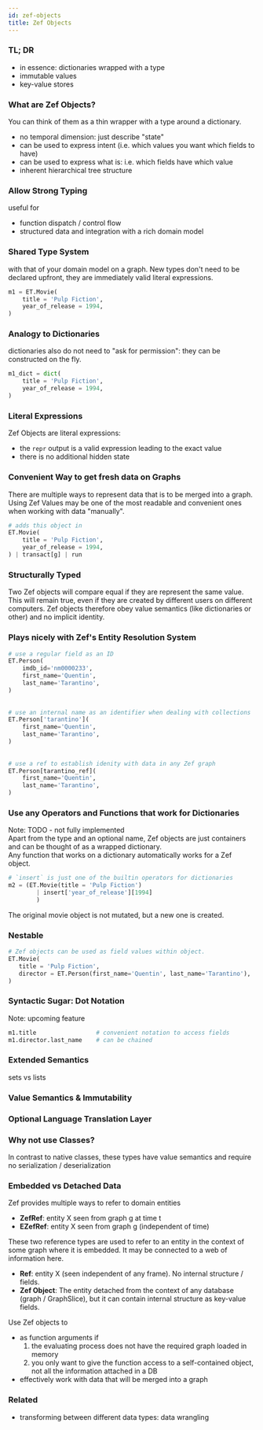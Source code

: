 ```yaml
---
id: zef-objects
title: Zef Objects
---
```


  
### TL; DR  
- in essence: dictionaries wrapped with a type  
- immutable values  
- key-value stores  
  
  
### What are Zef Objects?  
You can think of them as a thin wrapper with a type around a dictionary.  
- no temporal dimension: just describe "state"  
- can be used to express intent (i.e. which values you want which fields to have)  
- can be used to express what is: i.e. which fields have which value  
- inherent hierarchical tree structure  
  
  
  
### Allow Strong Typing  
useful for  
- function dispatch / control flow  
- structured data and integration with a rich domain model  
  
  
### Shared Type System  
with that of your domain model on a graph. New types don't need to be declared upfront, they are immediately valid literal expressions.  
```python  
m1 = ET.Movie(  
	title = 'Pulp Fiction',  
	year_of_release = 1994,  
)  
```  
  
  
### Analogy to Dictionaries  
dictionaries also do not need to "ask for permission": they can be constructed on the fly.  
```python  
m1_dict = dict(  
	title = 'Pulp Fiction',  
	year_of_release = 1994,  
)  
```  
  
  
### Literal Expressions  
Zef Objects are literal expressions:   
- the `repr` output is a valid expression leading to the exact value  
- there is no additional hidden state  
  
  
### Convenient Way to get fresh data on Graphs  
There are multiple ways to represent data that is to be merged into a graph. Using Zef Values may be one of the most readable and convenient ones when working with data "manually".  
```python  
# adds this object in   
ET.Movie(  
	title = 'Pulp Fiction',  
	year_of_release = 1994,  
) | transact[g] | run  
```  
  
  
### Structurally Typed  
Two Zef objects will compare equal if they are represent the same value. This will remain true, even if they are created by different users on different computers. Zef objects therefore obey value semantics (like dictionaries or other) and no implicit identity.  
  
  
### Plays nicely with Zef's Entity Resolution System  
```python  
# use a regular field as an ID  
ET.Person(  
	imdb_id='nm0000233',       
	first_name='Quentin',   
	last_name='Tarantino',  
)  
  
  
# use an internal name as an identifier when dealing with collections  
ET.Person['tarantino'](  
	first_name='Quentin',   
	last_name='Tarantino',  
)  
  
  
# use a ref to establish idenity with data in any Zef graph  
ET.Person[tarantino_ref](       
	first_name='Quentin',   
	last_name='Tarantino',  
)  
```  
  
  
  
### Use any Operators and Functions that work  for Dictionaries  
Note: TODO - not fully implemented  
Apart from the type and an optional name, Zef objects are just containers and can be thought of as a wrapped dictionary.  
Any function that works on a dictionary automatically works for a Zef object.  
```python  
# `insert` is just one of the builtin operators for dictionaries  
m2 = (ET.Movie(title = 'Pulp Fiction')   
		| insert['year_of_release'][1994]     
		)  
```  
The original movie object is not mutated, but a new one is created.  
  
  
### Nestable  
```python  
# Zef objects can be used as field values within object.  
ET.Movie(  
   title = 'Pulp Fiction',  
   director = ET.Person(first_name='Quentin', last_name='Tarantino'),  
)  
```  
  
  
### Syntactic Sugar: Dot Notation  
Note: upcoming feature  
```python  
m1.title                 # convenient notation to access fields  
m1.director.last_name    # can be chained  
```  
  
  
### Extended Semantics  
sets vs lists  
  
  
### Value Semantics & Immutability  
  
  
  
### Optional Language Translation Layer  
  
  
  
### Why not use Classes?  
In contrast to native classes, these types have value semantics and require no serialization / deserialization  
  
  
  
### Embedded vs Detached Data  
Zef provides multiple ways to refer to domain entities  
- **ZefRef**: entity X seen from graph g at time t  
- **EZefRef**: entity X seen from graph g (independent of time)  
  
These two reference types are used to refer to an entity in the context of some graph where it is embedded. It may be connected to a web of information here.  
  
- **Ref**: entity X (seen independent of any frame). No internal structure / fields.  
- **Zef Object**: The entity detached from the context of any database (graph / GraphSlice), but it can contain internal structure as key-value fields.   
  
Use Zef objects to  
- as function arguments if   
	1. the evaluating process does not have the required graph loaded in memory  
	2. you only want to give the function access to a self-contained object, not all the information attached in a DB  
- effectively work with data that will be merged into a graph  
  
  
  
### Related  
- transforming between different data types: data wrangling